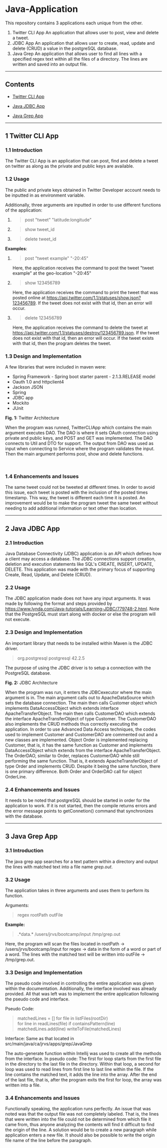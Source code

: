 # Java-Application

This repository contains 3 applications each unique from the other. 

1. Twitter CLI App
       An application that allows user to post, view and delete a tweet.
2. JDBC App
       An application that allows user to create, read, update and delete (CRUD) a value in the postgreSQL database.
3. Java Grep
       An application that allows user to find all lines with a specified regex text within all the files of a directory. The lines are written and saved into an output file.

---



## Contents

* [Twitter CLI App](https://github.com/shyleshragun/Java-Applications#twitter-cli-app--)

* [Java JDBC App](https://github.com/shyleshragun/Java-Applications#jdbc-app-)

* [Java Grep App](https://github.com/shyleshragun/Java-Applications#java-grep-app-)



---



## 1 Twitter CLI App <a name = "Twitter CLI App"></a>

### 1.1 Introduction
The Twitter CLI App is an application that can post, find and delete a tweet on twitter as along as the private and public keys are available.



### 1.2 Usage
The public and private keys obtained in Twitter Developer account needs to be inputted in as environment variable.

Additionally, three arguments are inputted in order to use different functions of the application:

1. >  post "tweet" "latitude:longitude"

2. >  show tweet_id

3. >  delete tweet_id



**Examples**:

1. > post "tweet example" "-20:45"

   Here, the application receives the command to post the tweet "tweet example" at the geo-location "-20:45"

2. >  show 123456789

   Here, the application receives the command to print the tweet that was posted online at https://api.twitter.com/1.1/statuses/show.json?123456789. If the tweet does not exist with that id, then an error will occur.

3. > delete 123456789

   Here, the application receives the command to delete the tweet at https://api.twitter.com/1.1/statuses/destroy/123456789.json. If the tweet does not exist with that id, then an error will occur. If the tweet exists with that id, then the program deletes the tweet.

   

### 1.3 Design and Implementation
A few libraries that were included in maven were:

- Spring Framework - Spring boot starter parent - 2.1.3.RELEASE model
- Oauth 1.0 and httpclient4
- Jackson JSON
- Spring
- JDBC app
- Mockito
- JUnit



**Fig. 1:** Twitter Architecture



When the program was runned, TwitterCLIApp which contains the main argument executes DAO. The DAO is where it sets OAuth connection using private and public keys, and POST and GET was implemented. The DAO connects to Util and DTO for support. The output from DAO was used as input when connecting to Service where the program validates the input. Then the main argument performs post, show and delete functions.

​    

### 1.4 Enhancements and Issues
The same tweet could not be tweeted at different times. In order to avoid this issue, each tweet is posted with the inclusion of the posted times timestamp. This way, the tweet is different each time it is posted. An improvement would be to make the program tweet the same tweet without needing to add additional information or text other than location.

---



## 2 Java JDBC App <a name = "JDBC App"></a>

### 2.1 Introduction
Java Database Connectivity (JDBC) application is an API which defines how a client may access a database. The JDBC connections support creation, deletion and execution statements like SQL's CREATE, INSERT, UPDATE, DELETE. This application was made with the primary focus of supporting Create, Read, Update, and Delete (CRUD).



### 2.2 Usage
The JDBC application made does not have any input arguments. It was made by following the format and steps provided by https://www.lynda.com/Java-tutorials/Learning-JDBC/779748-2.html. Note that the PostgreSQL must start along with docker or else the program will not execute.



### 2.3 Design and Implementation
An important library that needs to be installed within Maven is the JDBC driver.

> <dependency>
>      <groupId>org.postgresql</groupId>
>      <artifactId>postgresql</artifactId>
>      <version>42.2.5</version>
>  </dependency>

The purpose of using the JDBC driver is to setup a connection with the PostgreSQL database.



**Fig. 2:** JDBC Architecture



When the program was run, it enters the JDBCexecutor where the main argument is in. The main argument calls out to ApacheDataSource which sets the database connection. The main then calls Customer object which implements DataAccessObject which extends interface ApacheTransferObject. The main then calls CustomerDAO which extends the interface ApacheTransferObject of type Customer. The CustomerDAO also implements the CRUD methods thus correctly executing the application. In order to use Advanced Data Access techniques, the codes used to implement Customer and CustomerDAO are commented out and a new classes are implemented. Object Order is implemented replacing Customer, that is, it has the same function as Customer and implements DataAccessObject which extends from the interface ApacheTransferObject. The OrderDAO, similar to Order, replaces CustomerDAO  while still performing the same function. That is, it extends ApacheTransferObject of type Order and implements CRUD. Despite it being the same function, there is one primary difference. Both Order and OrderDAO call for object OrderLine.

  

### 2.4 Enhancements and Issues
It needs to be noted that postgreSQL should be started in order for the application to work. If it is not started, then the compile returns errors and the error message points to getConnetion() command that synchronizes with the database.  

---



## 3 Java Grep App <a name = "Java Grep App"></a>

### 3.1 Introduction
The java grep app searches for  a text pattern within a directory and output the lines with matched text into a file name *grep.out*.



### 3.2 Usage

The application takes in three arguments and uses them to perform its function.

Arguments:

> regex rootPath outFile

**Example:**

> .\*data.\* /users/jrvs/bootcamp/input /tmp/grep.out

Here, the program will scan the files located in rootPath -> /users/jrvs/bootcamp/input for regex -> data in the form of a word or part of a word. The lines with the matched text will be written into outFile -> /tmp/grep.out.



### 3.3 Design and Implementation
The pseudo code involved in controlling the entire application was given within the documentation. Additionally, the interface involved was already provided. All that was left was to implement the entire application following the pseudo code and interface.

Pseudo Code:

> matchedLines = [] 
> for file in listFiles(rootDir)  
>     for line in readLines(file)
>           if containsPattern(line)
>                   matchedLines.add(line)
> writeToFile(matchedLines)

Interface:
Same as that located in src/main/java/ca/jrvs/apps/grep/JavaGrep

The auto-generate function within Intellij was used to create all the methods from the interface.
In pseudo code:
The first for loop starts from the first file in the directory to the last file in the directory. Within that loop, a second for loop was used to read lines from first line to last line within the file. If the line contains the matched text, it adds the line into the array. After the end of the last file, that is, after the program exits the first for loop, the array was written into a file.



### 3.4 Enhancements and Issues
Functionally speaking, the application runs perfectly.
An issue that was noted was that the output file was not completely labeled. That is, the lines that were written into the file could not be determined from which file it came from, thus anyone analyzing the contents will find it difficult to find the origin of the line.
A solution would be to create a new paragraph while application enters a new file. It should also be possible to write the origin file name of the line before the paragraph. 